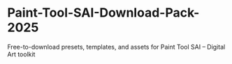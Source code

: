 # Paint-Tool-SAI-Download-Pack-2025
Free-to-download presets, templates, and assets for Paint Tool SAI – Digital Art toolkit
